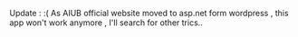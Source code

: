Update : :( As AIUB official website moved to asp.net form wordpress , this app won't work anymore , I'll search for other trics..